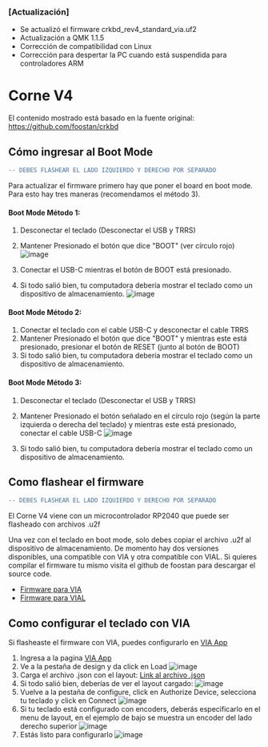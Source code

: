 ### [Actualización]
- Se actualizó el firmware crkbd_rev4_standard_via.uf2
- Actualización a QMK 1.1.5
- Corrección de compatibilidad con Linux
- Corrección para despertar la PC cuando está suspendida para controladores ARM

# Corne V4

El contenido mostrado está basado en la fuente original: https://github.com/foostan/crkbd



## Cómo ingresar al Boot Mode

```diff
-- DEBES FLASHEAR EL LADO IZQUIERDO Y DERECHO POR SEPARADO
```

Para actualizar el firmware primero hay que poner el board en boot mode. Para esto hay tres maneras (recomendamos el método 3).


#### Boot Mode Método 1:

1. Desconectar el teclado (Desconectar el USB y TRRS)
2. Mantener Presionado el botón que dice "BOOT" (ver círculo rojo)
![image](https://github.com/Pulsoteca/Teclados/assets/167834957/4770d8b6-e073-4fb3-981b-d05e4b2280d7)

3. Conectar el USB-C mientras el botón de BOOT está presionado.
4. Si todo salió bien, tu computadora debería mostrar el teclado como un dispositivo de almacenamiento.
![image](https://github.com/Pulsoteca/Teclados/assets/167834957/b2284a02-ac47-45ba-89d1-4181e093f672)



#### Boot Mode Método 2:

1. Conectar el teclado con el cable USB-C y desconectar el cable TRRS
2. Mantener Presionado el botón que dice "BOOT" y mientras este está presionado, presionar el botón de RESET (junto al botón de BOOT)
3. Si todo salió bien, tu computadora debería mostrar el teclado como un dispositivo de almacenamiento.

#### Boot Mode Método 3:

1. Desconectar el teclado (Desconectar el USB y TRRS)
2. Mantener Presionado el botón señalado en el círculo rojo (según la parte izquierda o derecha del teclado) y mientras este está presionado, conectar el cable USB-C
   ![image](https://github.com/Pulsoteca/Teclados/assets/167834957/f04cd214-d64f-43ee-a607-fa1673878d9c)

3. Si todo salió bien, tu computadora debería mostrar el teclado como un dispositivo de almacenamiento.


## Como flashear el firmware
```diff
-- DEBES FLASHEAR EL LADO IZQUIERDO Y DERECHO POR SEPARADO
```

El Corne V4 viene con un microcontrolador RP2040 que puede ser flasheado con archivos .u2f

Una vez con el teclado en boot mode, solo debes copiar el archivo .u2f al dispositivo de almacenamiento. De momento hay dos versiones disponibles, una compatible con VIA y otra compatible con VIAL. Si quieres compilar el firmware tu mismo visita el github de foostan para descargar el source code.

* [Firmware para VIA](https://github.com/Pulsoteca/Teclados/blob/main/corne_v4/firmware/crkbd_rev4_standard_via.uf2)
* [Firmware para VIAL](https://github.com/Pulsoteca/Teclados/blob/main/corne_v4/firmware/crkbd_rev4_standard_vial.uf2)



## Como configurar el teclado con VIA

Si flasheaste el firmware con VIA, puedes configurarlo en [VIA App](https://usevia.app)

1. Ingresa a la pagina [VIA App](https://usevia.app)
2. Ve a la pestaña de design y da click en Load
![image](https://github.com/Pulsoteca/Teclados/assets/167834957/0dc1b311-1bed-4767-b781-f33c2310b2e4)
3. Carga el archivo .json con el layout: [Link al archivo .json](https://github.com/Pulsoteca/Teclados/blob/main/corne_v4/layouts/crkbd_rev4.json)
4. Si todo salió bien, deberías de ver el layout cargado:
![image](https://github.com/Pulsoteca/Teclados/assets/167834957/a3ca63cd-d5d8-4ece-9ef6-2bf54fed3584)
5. Vuelve a la pestaña de configure, click en Authorize Device, selecciona tu teclado y click en Connect
![image](https://github.com/Pulsoteca/Teclados/assets/167834957/be7470d5-550c-47de-acf4-80d3a2204134)
6. Si tu teclado está configurado con encoders, deberás especificarlo en el menu de layout, en el ejemplo de bajo se muestra un encoder del lado derecho superior
![image](https://github.com/Pulsoteca/Teclados/assets/167834957/37476b3d-9635-4a53-b1a1-a3cc4c2fee6d)
7. Estás listo para configurarlo
![image](https://github.com/Pulsoteca/Teclados/assets/167834957/f311eb30-5525-4977-93d5-67f858407e00)



 
